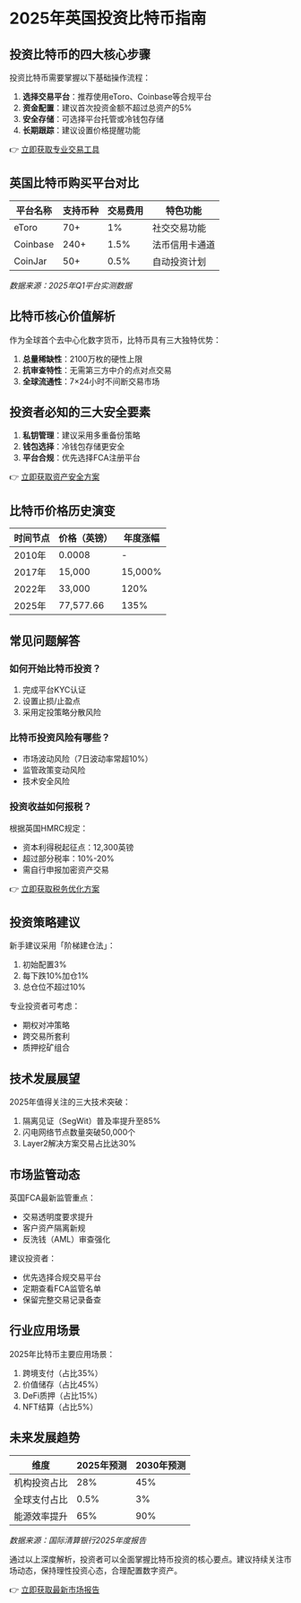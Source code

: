 # 2025年英国投资比特币指南

## 投资比特币的四大核心步骤

投资比特币需要掌握以下基础操作流程：

1. **选择交易平台**：推荐使用eToro、Coinbase等合规平台
2. **资金配置**：建议首次投资金额不超过总资产的5%
3. **安全存储**：可选择平台托管或冷钱包存储
4. **长期跟踪**：建议设置价格提醒功能

👉 [立即获取专业交易工具](https://bit.ly/okx_welcome)

## 英国比特币购买平台对比

| 平台名称 | 支持币种 | 交易费用 | 特色功能 |
|---------|----------|----------|----------|
| eToro   | 70+      | 1%       | 社交交易功能 |
| Coinbase | 240+     | 1.5%     | 法币信用卡通道 |
| CoinJar | 50+      | 0.5%     | 自动投资计划 |

*数据来源：2025年Q1平台实测数据*

## 比特币核心价值解析

作为全球首个去中心化数字货币，比特币具有三大独特优势：

1. **总量稀缺性**：2100万枚的硬性上限
2. **抗审查特性**：无需第三方中介的点对点交易
3. **全球流通性**：7×24小时不间断交易市场

## 投资者必知的三大安全要素

1. **私钥管理**：建议采用多重备份策略
2. **钱包选择**：冷钱包存储更安全
3. **平台合规**：优先选择FCA注册平台

👉 [立即获取资产安全方案](https://bit.ly/okx_welcome)

## 比特币价格历史演变

| 时间节点 | 价格（英镑） | 年度涨幅 |
|---------|--------------|----------|
| 2010年 | 0.0008       | -        |
| 2017年 | 15,000       | 15,000%  |
| 2022年 | 33,000       | 120%     |
| 2025年 | 77,577.66    | 135%     |

## 常见问题解答

### 如何开始比特币投资？
1. 完成平台KYC认证
2. 设置止损/止盈点
3. 采用定投策略分散风险

### 比特币投资风险有哪些？
- 市场波动风险（7日波动率常超10%）
- 监管政策变动风险
- 技术安全风险

### 投资收益如何报税？
根据英国HMRC规定：
- 资本利得税起征点：12,300英镑
- 超过部分税率：10%-20%
- 需自行申报加密资产交易

👉 [立即获取税务优化方案](https://bit.ly/okx_welcome)

## 投资策略建议

新手建议采用「阶梯建仓法」：
1. 初始配置3%
2. 每下跌10%加仓1%
3. 总仓位不超过10%

专业投资者可考虑：
- 期权对冲策略
- 跨交易所套利
- 质押挖矿组合

## 技术发展展望

2025年值得关注的三大技术突破：
1. 隔离见证（SegWit）普及率提升至85%
2. 闪电网络节点数量突破50,000个
3. Layer2解决方案交易占比达30%

## 市场监管动态

英国FCA最新监管重点：
- 交易透明度要求提升
- 客户资产隔离新规
- 反洗钱（AML）审查强化

建议投资者：
- 优先选择合规交易平台
- 定期查看FCA监管名单
- 保留完整交易记录备查

## 行业应用场景

2025年比特币主要应用场景：
1. 跨境支付（占比35%）
2. 价值储存（占比45%）
3. DeFi质押（占比15%）
4. NFT结算（占比5%）

## 未来发展趋势

| 维度       | 2025年预测 | 2030年预测 |
|------------|------------|------------|
| 机构投资占比 | 28%        | 45%        |
| 全球支付占比 | 0.5%       | 3%         |
| 能源效率提升 | 65%        | 90%        |

*数据来源：国际清算银行2025年度报告*

通过以上深度解析，投资者可以全面掌握比特币投资的核心要点。建议持续关注市场动态，保持理性投资心态，合理配置数字资产。

👉 [立即获取最新市场报告](https://bit.ly/okx_welcome)